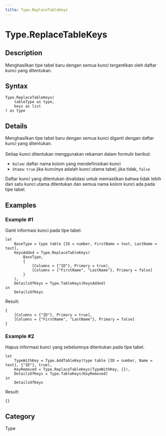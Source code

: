 ```yaml
---
title: Type.ReplaceTableKeys
---
```


# Type.ReplaceTableKeys


## Description

Menghasilkan tipe tabel baru dengan semua kunci tergantikan oleh daftar kunci yang ditentukan.


## Syntax

```powerquery
Type.ReplaceTableKeys(
    tableType as type,
    keys as list
) as type
```


## Details

Menghasilkan tipe tabel baru dengan semua kunci diganti dengan daftar kunci yang ditentukan.<br />    <br />    Setiap kunci ditentukan menggunakan rekaman dalam formulir berikut:    <ul>      <li>        <code>Kolom</code>: daftar nama kolom yang mendefinisikan kunci      </li>      <li>        <code>Utama</code>: <code>true</code> jika kuncinya adalah kunci utama tabel; jika tidak, <code>false</code>      </li>    </ul>    Daftar kunci yang ditentukan divalidasi untuk memastikan bahwa tidak lebih dari satu kunci utama ditentukan dan semua nama kolom kunci ada pada tipe tabel.    


## Examples

### Example #1 
Ganti informasi kunci pada tipe tabel.
```powerquery
let
    BaseType = type table [ID = number, FirstName = text, LastName = text],
    KeysAdded = Type.ReplaceTableKeys(
        BaseType, 
        {
            [Columns = {"ID"}, Primary = true],
            [Columns = {"FirstName", "LastName"}, Primary = false]
        }
    ),
    DetailsOfKeys = Type.TableKeys(KeysAdded)
in
    DetailsOfKeys
```

Result: 
```powerquery
{
    [Columns = {"ID"}, Primary = true],
    [Columns = {"FirstName", "LastName"}, Primary = false]
}
```


### Example #2 
Hapus informasi kunci yang sebelumnya ditentukan pada tipe tabel.
```powerquery
let
    TypeWithKey = Type.AddTableKey(type table [ID = number, Name = text], {"ID"}, true),
    KeyRemoved = Type.ReplaceTableKeys(TypeWithKey, {}),
    DetailsOfKeys = Type.TableKeys(KeyRemoved)
in
    DetailsOfKeys
```

Result: 
```powerquery
{}
```




## Category
Type
